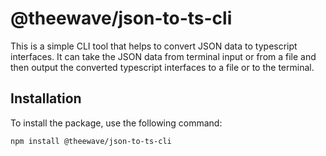 # @theewave/json-to-ts-cli

This is a simple CLI tool that helps to convert JSON data to typescript interfaces. It can take the JSON data from terminal input or from a file and then output the converted typescript interfaces to a file or to the terminal.

## Installation

To install the package, use the following command:

```shell
npm install @theewave/json-to-ts-cli
```
